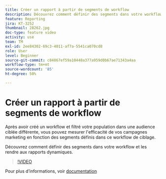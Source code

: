 ```yaml
---
title: Créer un rapport à partir de segments de workflow
description: Découvrez comment définir des segments dans votre workflow et les rendre aux rapports dynamiques.
feature: Reporting
jira: KT-3252
thumbnail: 28262.jpg
doc-type: feature video
activity: use
team: TM
exl-id: 2ee84302-69c3-4011-af7a-5541ca070cd8
role: User
level: Beginner
source-git-commit: c84867ef59a10448a377a959d0b67ae71343a4aa
workflow-type: tm+mt
source-wordcount: '85'
ht-degree: 50%

---
```


# Créer un rapport à partir de segments de workflow

Après avoir créé un workflow et filtré votre population dans une audience ciblée différente, vous pouvez mesurer l&#39;efficacité de vos campagnes marketing en fonction des segments définis dans ce workflow de ciblage.

Découvrez comment définir des segments dans votre workflow et les rendre aux rapports dynamiques.

>[!VIDEO](https://video.tv.adobe.com/v/28262?quality=12&learn=on)

Pour plus d’informations, voir [documentation](https://experienceleague.adobe.com/docs/campaign-standard/using/reporting/customizing-reports/creating-a-report-workflow-segment.html?lang=en)
